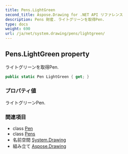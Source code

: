 ```yaml
---
title: Pens.LightGreen
second_title: Aspose.Drawing for .NET API リファレンス
description: Pens 財産. ライトグリーンを取得Pen.
type: docs
weight: 690
url: /ja/net/system.drawing/pens/lightgreen/
---
```

## Pens.LightGreen property

ライトグリーンを取得Pen.

```csharp
public static Pen LightGreen { get; }
```

### プロパティ値

ライトグリーンPen.

### 関連項目

* class [Pen](../../pen/)
* class [Pens](../)
* 名前空間 [System.Drawing](../../pens/)
* 組み立て [Aspose.Drawing](../../../)


